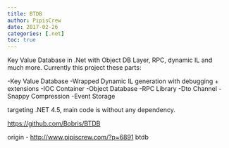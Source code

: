 ```yaml
---
title: BTDB
author: PipisCrew
date: 2017-02-26
categories: [.net]
toc: true
---
```


Key Value Database in .Net with Object DB Layer, RPC, dynamic IL and much more. Currently this project these parts:

-Key Value Database
-Wrapped Dynamic IL generation with debugging + extensions
-IOC Container
-Object Database
-RPC Library
-Dto Channel
-Snappy Compression
-Event Storage

targeting .NET 4.5, main code is without any dependency.

https://github.com/Bobris/BTDB

origin - http://www.pipiscrew.com/?p=6891 btdb